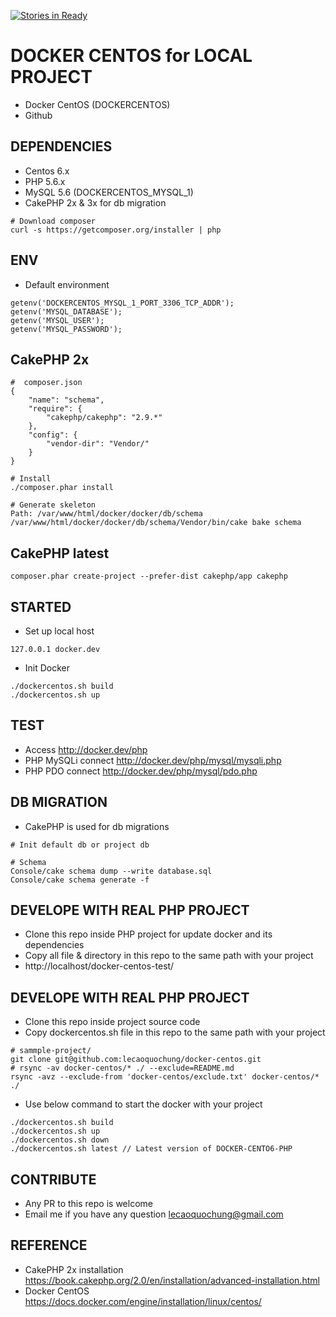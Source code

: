 [![Stories in Ready](https://badge.waffle.io/lecaoquochung/docker-centos.png?label=ready&title=Ready)](https://waffle.io/lecaoquochung/docker-centos)
# DOCKER CENTOS for LOCAL PROJECT
- Docker CentOS (DOCKERCENTOS)
- Github

## DEPENDENCIES
- Centos 6.x
- PHP 5.6.x
- MySQL 5.6 (DOCKERCENTOS_MYSQL_1)
- CakePHP 2x & 3x for db migration
```
# Download composer
curl -s https://getcomposer.org/installer | php
```

## ENV
- Default environment
```
getenv('DOCKERCENTOS_MYSQL_1_PORT_3306_TCP_ADDR');
getenv('MYSQL_DATABASE');
getenv('MYSQL_USER');
getenv('MYSQL_PASSWORD');
```

## CakePHP 2x
```
#  composer.json
{
    "name": "schema",
    "require": {
        "cakephp/cakephp": "2.9.*"
    },
    "config": {
        "vendor-dir": "Vendor/"
    }
}

# Install
./composer.phar install

# Generate skeleton
Path: /var/www/html/docker/docker/db/schema
/var/www/html/docker/docker/db/schema/Vendor/bin/cake bake schema
```

## CakePHP latest
```
composer.phar create-project --prefer-dist cakephp/app cakephp
```

## STARTED
- Set up local host
```
127.0.0.1 docker.dev
```

- Init Docker
```
./dockercentos.sh build
./dockercentos.sh up
```

## TEST
- Access http://docker.dev/php
- PHP MySQLi connect http://docker.dev/php/mysql/mysqli.php
- PHP PDO connect http://docker.dev/php/mysql/pdo.php

## DB MIGRATION
- CakePHP is used for db migrations
```
# Init default db or project db

# Schema 
Console/cake schema dump --write database.sql
Console/cake schema generate -f
```

## DEVELOPE WITH REAL PHP PROJECT
- Clone this repo inside PHP project for update docker and its dependencies 
- Copy all file & directory in this repo to the same path with your project
- http://localhost/docker-centos-test/

## DEVELOPE WITH REAL PHP PROJECT
- Clone this repo inside project source code
- Copy dockercentos.sh file in this repo to the same path with your project
```
# sammple-project/
git clone git@github.com:lecaoquochung/docker-centos.git
# rsync -av docker-centos/* ./ --exclude=README.md
rsync -avz --exclude-from 'docker-centos/exclude.txt' docker-centos/* ./
```

- Use below command to start the docker with your project
```
./dockercentos.sh build
./dockercentos.sh up
./dockercentos.sh down
./dockercentos.sh latest // Latest version of DOCKER-CENTO6-PHP
```

## CONTRIBUTE
- Any PR to this repo is welcome
- Email me if you have any question lecaoquochung@gmail.com

## REFERENCE
- CakePHP 2x installation https://book.cakephp.org/2.0/en/installation/advanced-installation.html
- Docker CentOS https://docs.docker.com/engine/installation/linux/centos/
